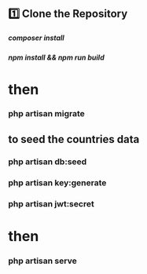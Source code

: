 ## 1️⃣ Clone the Repository

##### composer install
##### npm install && npm run build

# then
### php artisan migrate 
## to seed the countries data
### php artisan db:seed 

### php artisan key:generate
### php artisan jwt:secret

# then
### php artisan serve


